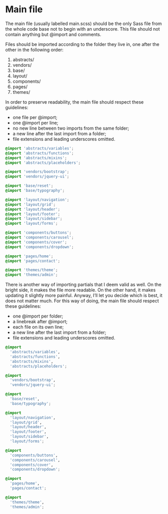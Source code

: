 # Main file

The main file (usually labelled main.scss) should be the only Sass file from the whole code base not to begin with an underscore. This file should not contain anything but @import and comments.

Files should be imported according to the folder they live in, one after the other in the following order:

1. abstracts/
2. vendors/
3. base/
4. layout/
5. components/
6. pages/
7. themes/

In order to preserve readability, the main file should respect these guidelines:

- one file per @import;
- one @import per line;
- no new line between two imports from the same folder;
- a new line after the last import from a folder;
- file extensions and leading underscores omitted.

```scss
@import 'abstracts/variables';
@import 'abstracts/functions';
@import 'abstracts/mixins';
@import 'abstracts/placeholders';

@import 'vendors/bootstrap';
@import 'vendors/jquery-ui';

@import 'base/reset';
@import 'base/typography';

@import 'layout/navigation';
@import 'layout/grid';
@import 'layout/header';
@import 'layout/footer';
@import 'layout/sidebar';
@import 'layout/forms';

@import 'components/buttons';
@import 'components/carousel';
@import 'components/cover';
@import 'components/dropdown';

@import 'pages/home';
@import 'pages/contact';

@import 'themes/theme';
@import 'themes/admin';
```

There is another way of importing partials that I deem valid as well. On the bright side, it makes the file more readable. On the other hand, it makes updating it slightly more painful. Anyway, I’ll let you decide which is best, it does not matter much. For this way of doing, the main file should respect these guidelines:

- one @import per folder;
- a linebreak after @import;
- each file on its own line;
- a new line after the last import from a folder;
- file extensions and leading underscores omitted.

```scss
@import
  'abstracts/variables',
  'abstracts/functions',
  'abstracts/mixins',
  'abstracts/placeholders';

@import
  'vendors/bootstrap',
  'vendors/jquery-ui';

@import
  'base/reset',
  'base/typography';

@import
  'layout/navigation',
  'layout/grid',
  'layout/header',
  'layout/footer',
  'layout/sidebar',
  'layout/forms';

@import
  'components/buttons',
  'components/carousel',
  'components/cover',
  'components/dropdown';

@import
  'pages/home',
  'pages/contact';

@import
  'themes/theme',
  'themes/admin';
```
